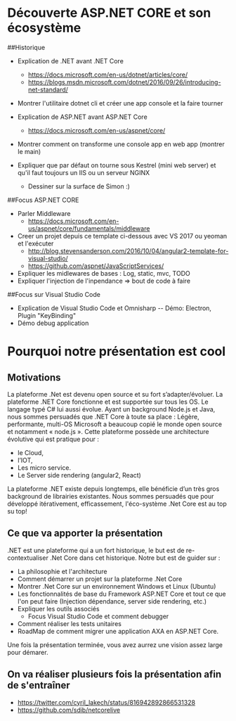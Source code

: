 
# Découverte ASP.NET CORE et son écosystème

##Historique
- Explication de .NET avant .NET Core 
    - https://docs.microsoft.com/en-us/dotnet/articles/core/
    - https://blogs.msdn.microsoft.com/dotnet/2016/09/26/introducing-net-standard/
    
- Montrer l'utilitaire dotnet cli et créer une app console et la faire tourner

- Explication de ASP.NET avant ASP.NET Core 
    - https://docs.microsoft.com/en-us/aspnet/core/
- Montrer comment on transforme une console app en web app (montrer le main)

- Expliquer que par défaut on tourne sous Kestrel (mini web server) et qu'il faut toujours un IIS ou un serveur NGINX
    - Dessiner sur la surface de Simon :)

##Focus ASP.NET CORE
 - Parler Middleware
    - https://docs.microsoft.com/en-us/aspnet/core/fundamentals/middleware
 - Creer un projet depuis ce template ci-dessous avec VS 2017 ou yeoman et l'exécuter
    - http://blog.stevensanderson.com/2016/10/04/angular2-template-for-visual-studio/ 
    - https://github.com/aspnet/JavaScriptServices/
 - Expliquer les midlewares de bases : Log, static, mvc, TODO
 - Expliquer l'injection de l'inpendance => bout de code à faire

##Focus sur Visual Studio Code
- Explication de Visual Studio Code et Omnisharp
    -- Démo: Electron, Plugin "KeyBinding"
- Démo debug application

# Pourquoi notre présentation est cool

## Motivations 
La plateforme .Net est devenu open source et su fort s’adapter/évoluer. La plateforme .NET Core fonctionne et est supportée sur tous les OS. Le langage typé C# lui aussi évolue. Ayant un background Node.js et Java, nous sommes persuadés que .NET Core à toute sa place : Légère, performante, multi-OS
Microsoft a beaucoup copié le monde open source et notamment « node.js ». Cette plateforme possède une architecture évolutive qui est pratique pour :
- le Cloud, 
- l’IOT,
- Les micro service. 
- Le Server side rendering (angular2, React)

La plateforme .NET existe depuis longtemps, elle bénéficie d’un très gros background de librairies existantes.
Nous sommes persuadés que pour développé itérativement, efficassement, l'éco-système .Net Core est au top su top!

## Ce que va apporter la présentation
.NET est une plateforme qui a un fort historique, le but est de re-contextualiser .Net Core dans cet historique.
Notre but est de guider sur :
- La philosophie et l'architecture
- Comment démarrer un projet sur la plateforme .Net Core
- Montrer .Net Core sur un environnement Windows et Linux (Ubuntu)
- Les fonctionnalités de base du Framework ASP.NET Core et tout ce que l'on peut faire (Injection dépendance, server side rendering, etc.)
- Expliquer les outils associés
    - Focus Visual Studio Code et comment debugger 
- Comment réaliser les tests unitaires
- RoadMap de comment migrer une application AXA en ASP.NET Core.

Une fois la présentation terminée, vous avez aurrez une vision assez large pour démarer.

## On va réaliser plusieurs fois la présentation afin de s'entraîner
- https://twitter.com/cyril_lakech/status/816942892866531328
- https://github.com/sdib/netcorelive

